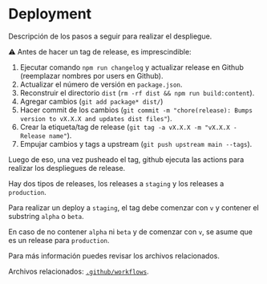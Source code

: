 # Deployment

Descripción de los pasos a seguir para realizar el despliegue.

⚠️ Antes de hacer un tag de release, es imprescindible:

1. Ejecutar comando `npm run changelog` y actualizar release en Github
   (reemplazar nombres por users en Github).
2. Actualizar el número de versión en `package.json`.
3. Reconstruir el directorio `dist` (`rm -rf dist && npm run build:content`).
4. Agregar cambios (`git add package* dist/`)
5. Hacer commit de los cambios
   (`git commit -m "chore(release): Bumps version to vX.X.X and updates dist files"`).
6. Crear la etiqueta/tag de release
   (`git tag -a vX.X.X -m "vX.X.X - Release name"`).
7. Empujar cambios y tags a upstream (`git push upstream main --tags`).

Luego de eso, una vez pusheado el tag, github ejecuta las actions para realizar
los despliegues de release.

Hay dos tipos de releases, los releases a `staging` y los releases a `production`.

Para realizar un deploy a `staging`, el tag debe comenzar con `v` y contener el
substring `alpha` o `beta`.

En caso de no contener `alpha` ni `beta` y de comenzar con `v`, se asume que
es un release para `production`.

Para más información puedes revisar los archivos relacionados.

Archivos relacionados: [`.github/workflows`](../.github/workflows).
